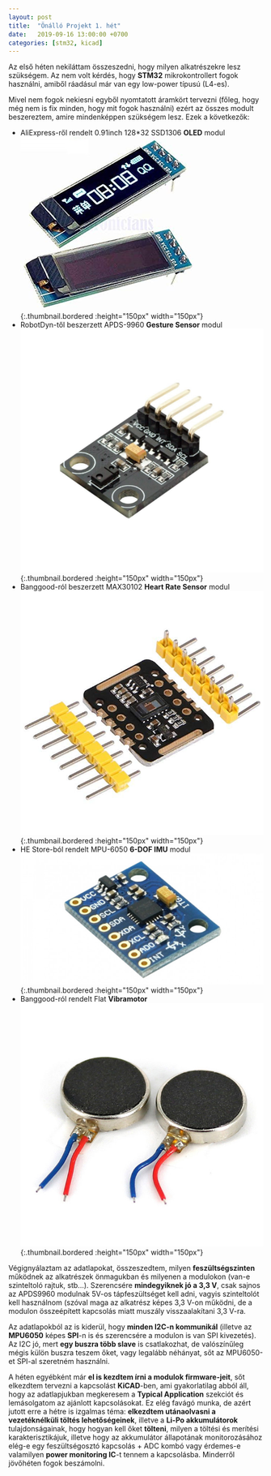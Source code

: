 ```yaml
---
layout: post
title:  "Önálló Projekt 1. hét"
date:   2019-09-16 13:00:00 +0700
categories: [stm32, kicad]
---
```


Az első héten nekiláttam összeszedni, hogy milyen alkatrészekre lesz szükségem.
Az nem volt kérdés, hogy **STM32** mikrokontrollert fogok használni, amiből ráadásul már van
egy low-power típusú (L4-es).

Mivel nem fogok nekiesni egyből nyomtatott áramkört tervezni
(főleg, hogy még nem is fix minden, hogy mit fogok használni) ezért az összes modult
beszereztem, amire mindenképpen szükségem lesz.
Ezek a következők:
- AliExpress-ről rendelt 0.91inch 128*32 SSD1306 **OLED** modul
![SSD1306](https://raw.githubusercontent.com/samsmith94/samsmith94.github.io/master/static/img/_posts/smartwatch/ssd1306.jpg){:.thumbnail.bordered :height="150px" width="150px"}
- RobotDyn-től beszerzett APDS-9960 **Gesture Sensor** modul
![APDS9960](https://raw.githubusercontent.com/samsmith94/samsmith94.github.io/master/static/img/_posts/smartwatch/apds9960.jpg){:.thumbnail.bordered :height="150px" width="150px"}
- Banggood-ról beszerzett MAX30102 **Heart Rate Sensor** modul
![MAX30102](https://raw.githubusercontent.com/samsmith94/samsmith94.github.io/master/static/img/_posts/smartwatch/max30102.jpg){:.thumbnail.bordered :height="150px" width="150px"}
- HE Store-ból rendelt MPU-6050 **6-DOF IMU** modul
![MPU6050](https://raw.githubusercontent.com/samsmith94/samsmith94.github.io/master/static/img/_posts/smartwatch/mpu6050.jpg){:.thumbnail.bordered :height="150px" width="150px"}
- Banggood-ról rendelt Flat **Vibramotor**
![Vibramotor](https://raw.githubusercontent.com/samsmith94/samsmith94.github.io/master/static/img/_posts/smartwatch/vibramotor.jpg){:.thumbnail.bordered :height="150px" width="150px"}

Végignyálaztam az adatlapokat, összeszedtem, milyen **feszültségszinten** működnek az alkatrészek
önmagukban és milyenen a modulokon (van-e szinteltoló rajtuk, stb...). Szerencsére **mindegyiknek jó a 3,3 V**, csak sajnos az APDS9960 modulnak 5V-os tápfeszültséget kell adni,
vagyis szinteltolót kell használnom (szóval maga az alkatrész képes 3,3 V-on működni, de a modulon összeépített kapcsolás miatt muszály visszaalakítani 3,3 V-ra.

Az adatlapokból az is kiderül, hogy **minden I2C-n kommunikál** (illetve az **MPU6050** képes **SPI**-n is és szerencsére a modulon is van SPI kivezetés).
Az I2C jó, mert **egy buszra több slave** is csatlakozhat, de valószínűleg mégis külön buszra teszem őket, vagy legalább néhányat, sőt az MPU6050-et SPI-al
szeretném használni.

A héten egyébként már **el is kezdtem írni a modulok firmware-jeit**, sőt elkezdtem tervezni a kapcsolást **KiCAD**-ben, ami gyakorlatilag
abból áll, hogy az adatlapjukban megkeresem a **Typical Application** szekciót és lemásolgatom az ajánlott kapcsolásokat.
Ez elég favágó munka, de azért jutott erre a hétre is izgalmas téma: **elkezdtem utánaolvasni a vezetéknélküli töltés lehetőségeinek**, illetve
a **Li-Po akkumulátorok** tulajdonságainak, hogy hogyan kell őket **tölteni**, milyen a töltési és merítési karakterisztikájuk, illetve hogy az akkumulátor állapotának monitorozásához
elég-e egy feszültségosztó kapcsolás + ADC kombó vagy érdemes-e valamilyen **power monitoring IC**-t tennem a kapcsolásba.
Minderről jövőhéten fogok beszámolni.